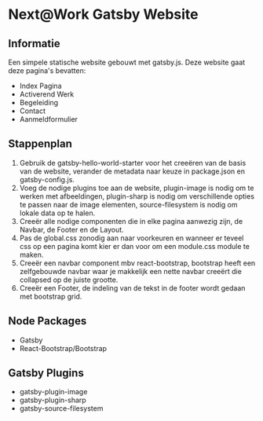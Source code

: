 # Next@Work Gatsby Website

## Informatie

Een simpele statische website gebouwt met gatsby.js. Deze website gaat deze pagina's bevatten:

- Index Pagina
- Activerend Werk
- Begeleiding
- Contact
- Aanmeldformulier

## Stappenplan

1. Gebruik de gatsby-hello-world-starter voor het creeëren van de basis van de website, verander de metadata naar keuze in package.json en gatsby-config.js.
2. Voeg de nodige plugins toe aan de website, plugin-image is nodig om te werken met afbeeldingen, plugin-sharp is nodig om verschillende opties te passen naar de image elementen, source-filesystem is nodig om lokale data op te halen.
3. Creeër alle nodige componenten die in elke pagina aanwezig zijn, de Navbar, de Footer en de Layout.
4. Pas de global.css zonodig aan naar voorkeuren en wanneer er teveel css op een pagina komt kier er dan voor om een module.css module te maken.
5. Creeër een navbar component mbv react-bootstrap, bootstrap heeft een zelfgebouwde navbar waar je makkelijk een nette navbar creeërt die collapsed op de juiste grootte.
6. Creeër een Footer, de indeling van de tekst in de footer wordt gedaan met bootstrap grid.

## Node Packages

- Gatsby
- React-Bootstrap/Bootstrap

## Gatsby Plugins

- gatsby-plugin-image
- gatsby-plugin-sharp
- gatsby-source-filesystem

